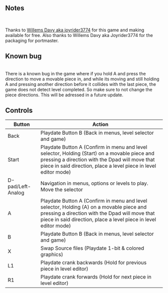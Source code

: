 ## Notes
<br/>

Thanks to [Willems Davy aka joyrider3774](https://github.com/joyrider3774) for this game and making available for free. Also thanks to Willems Davy aka Joyrider3774 for the packaging for portmaster.
<br/>

## Known bug
<br/>
There is a known bug in the game where if you hold A and press the direction to move a movable piece in, and while its moving and still holding A and pressing another direction before it collides with the last piece, the game does not detect level completed. So make sure to not change the piece directions. This will be adressed in a future update.
<br/>

## Controls

| Button | Action |
|--|--|
| Back | Playdate Button B (Back in menus, level selector and game) |
| Start | Playdate Button A (Confirm in menu and level selector, Holding (Start) on a movable piece and pressing a direction with the Dpad will move that piece in said direction, place a level piece in level editor mode) |
| D-pad/Left-Analog | Navigation in menus, options or levels to play. Move the selector |
| A | Playdate Button A (Confirm in menu and level selector, Holding (A) on a movable piece and pressing a direction with the Dpad will move that piece in said direction, place a level piece in level editor mode) |
| B | Playdate Button B (Back in menus, level selector and game) |
| X | Swap Source files (Playdate 1-bit & colored graphics) |
| L1 | Playdate crank backwards (Hold for previous piece in level editor) |
| R1 | Playdate crank forwards (Hold for next piece in level editor) |
